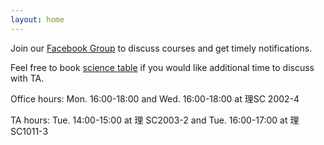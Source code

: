 ```yaml
---
layout: home
---
```


Join our [Facebook Group](https://www.facebook.com/groups/524803326780496) to discuss courses and get timely notifications.

Feel free to book [science table](https://sites.google.com/g-mail.nsysu.edu.tw/quality-plan/home?authuser=0) if you would like additional time to discuss with TA.

Office hours: Mon. 16:00-18:00 and Wed. 16:00-18:00 at 理SC 2002-4

TA hours: Tue. 14:00-15:00 at 理 SC2003-2 and Tue. 16:00-17:00 at 理 SC1011-3





